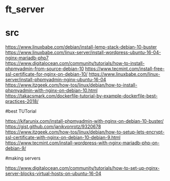 # ft_server


# src
https://www.linuxbabe.com/debian/install-lemp-stack-debian-10-buster
https://www.linuxbabe.com/linux-server/install-wordpress-ubuntu-16-04-nginx-mariadb-php7
https://www.digitalocean.com/community/tutorials/how-to-install-phpmyadmin-from-source-debian-10
https://www.tecmint.com/install-free-ssl-certificate-for-nginx-on-debian-10/
https://www.linuxbabe.com/linux-server/install-phpmyadmin-nginx-ubuntu-16-04
https://www.itzgeek.com/how-tos/linux/debian/how-to-install-phpmyadmin-with-nginx-on-debian-10.html
https://takacsmark.com/dockerfile-tutorial-by-example-dockerfile-best-practices-2018/

#best TUTorial

https://kifarunix.com/install-phpmyadmin-with-nginx-on-debian-10-buster/
https://gist.github.com/janikvonrotz/9320678
https://www.itzgeek.com/how-tos/linux/debian/how-to-setup-lets-encrypt-ssl-certificate-with-nginx-on-debian-10-debian-9.html
https://www.tecmint.com/install-wordpress-with-nginx-mariadb-php-on-debian-9/

#making servers 

https://www.digitalocean.com/community/tutorials/how-to-set-up-nginx-server-blocks-virtual-hosts-on-ubuntu-16-04
